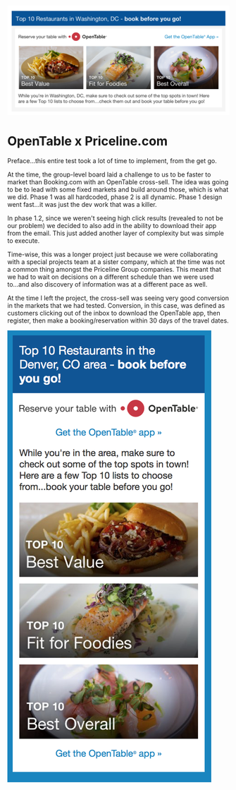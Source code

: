 ![OpenTable x Priceline desktop cross-sell](https://raw.githubusercontent.com/ponchofreedo/poncholabs/master/app/images/opentable/opentable_desktop.png "OpenTable x Priceline desktop cross-sell")

# OpenTable x Priceline.com

Preface...this entire test took a lot of time to implement, from the get go.

At the time, the group-level board laid a challenge to us to be faster to market than Booking.com with an OpenTable cross-sell. The idea was going to be to lead with some fixed markets and build around those, which is what we did. Phase 1 was all hardcoded, phase 2 is all dynamic. Phase 1 design went fast...it was just the dev work that was a killer.

In phase 1.2, since we weren't seeing high click results (revealed to not be our problem) we decided to also add in the ability to download their app from the email. This just added another layer of complexity but was simple to execute.

Time-wise, this was a longer project just because we were collaborating with a special projects team at a sister company, which at the time was not a common thing amongst the Priceline Group companies. This meant that we had to wait on decisions on a different schedule than we were used to...and also discovery of information was at a different pace as well.

At the time I left the project, the cross-sell was seeing very good conversion in the markets that we had tested. Conversion, in this case, was defined as customers clicking out of the inbox to download the OpenTable app, then register, then make a booking/reservation within 30 days of the travel dates.

![OpenTable x Priceline mobile cross-sell](https://raw.githubusercontent.com/ponchofreedo/poncholabs/master/app/images/opentable/opentable_mobile.png "OpenTable x Priceline mobile cross-sell")
